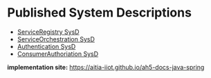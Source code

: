 # Published System Descriptions

* [ServiceRegistry SysD](https://aitia-iiot.github.io/ah5-docs-java-spring/assets/sysd/5_0_0/serviceregistry_sysd.pdf)
* [ServiceOrchestration SysD](https://aitia-iiot.github.io/ah5-docs-java-spring/assets/sysd/5_0_0/serviceorchestration_sysd.pdf)
* [Authentication SysD](https://aitia-iiot.github.io/ah5-docs-java-spring/assets/sysd/5_0_0/authentication_sysd.pdf)
* [ConsumerAuthoriation SysD](https://aitia-iiot.github.io/ah5-docs-java-spring/assets/sysd/5_0_0/authorization_sysd.pdf)

**implementation site:** https://aitia-iiot.github.io/ah5-docs-java-spring